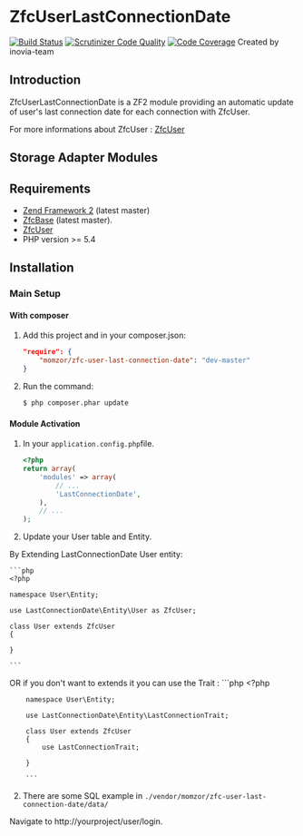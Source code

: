 # ZfcUserLastConnectionDate
[![Build Status](https://travis-ci.org/momzor/ZfcUserLastConnectionDate.svg)](https://travis-ci.org/momzor/ZfcUserLastConnectionDate)
[![Scrutinizer Code Quality](https://scrutinizer-ci.com/g/momzor/ZfcUserLastConnectionDate/badges/quality-score.png?b=master)](https://scrutinizer-ci.com/g/momzor/ZfcUserLastConnectionDate/?branch=master)
[![Code Coverage](https://scrutinizer-ci.com/g/momzor/ZfcUserLastConnectionDate/badges/coverage.png?b=master)](https://scrutinizer-ci.com/g/momzor/ZfcUserLastConnectionDate/?branch=master)
Created by inovia-team

Introduction
------------

ZfcUserLastConnectionDate is a ZF2 module providing an automatic update of user's last connection
date for each connection with ZfcUser.

For more informations about ZfcUser : [ZfcUser](https://github.com/ZF-Commons/ZfcUser)

Storage Adapter Modules
-----------------------


Requirements
------------

* [Zend Framework 2](https://github.com/zendframework/zf2) (latest master)
* [ZfcBase](https://github.com/ZF-Commons/ZfcBase) (latest master).
* [ZfcUser](https://github.com/ZF-Commons/ZfcUser)
* PHP version >= 5.4

Installation
------------

### Main Setup

#### With composer

1. Add this project and in your composer.json:

    ```json
    "require": {
        "momzor/zfc-user-last-connection-date": "dev-master"
    }
    ```

2. Run the command:

    ```bash
    $ php composer.phar update
    ```

#### Module Activation

1.  In your `application.config.php`file.

    ```php
    <?php
    return array(
        'modules' => array(
            // ...
            'LastConnectionDate',
        ),
        // ...
    );
    ```

2. Update your User table and  Entity.

By Extending LastConnectionDate User entity:

    ```php
    <?php

    namespace User\Entity;

    use LastConnectionDate\Entity\User as ZfcUser;

    class User extends ZfcUser
    {

    }

    ```
OR if you don't want to extends it you can use the Trait :
        ```php
        <?php

        namespace User\Entity;

        use LastConnectionDate\Entity\LastConnectionTrait;

        class User extends ZfcUser
        {
            use LastConnectionTrait;

        }

        ```

2. There are some SQL example in  `./vendor/momzor/zfc-user-last-connection-date/data/`



Navigate to http://yourproject/user/login.


